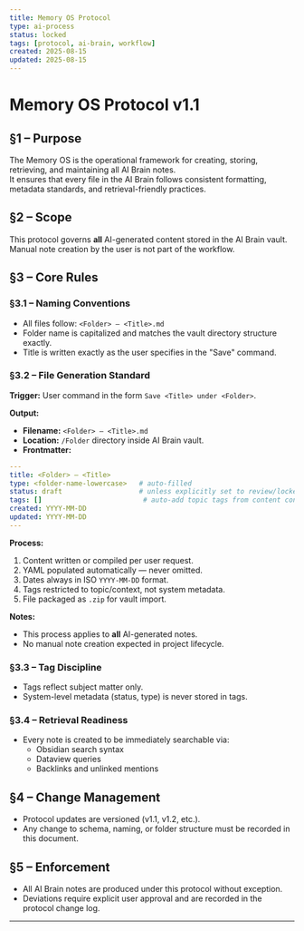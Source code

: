 ```yaml
---
title: Memory OS Protocol
type: ai-process
status: locked
tags: [protocol, ai-brain, workflow]
created: 2025-08-15
updated: 2025-08-15
---
```


# Memory OS Protocol v1.1

## §1 – Purpose
The Memory OS is the operational framework for creating, storing, retrieving, and maintaining all AI Brain notes.  
It ensures that every file in the AI Brain follows consistent formatting, metadata standards, and retrieval-friendly practices.

## §2 – Scope
This protocol governs **all** AI-generated content stored in the AI Brain vault. Manual note creation by the user is not part of the workflow.

## §3 – Core Rules

### §3.1 – Naming Conventions
- All files follow: `<Folder> – <Title>.md`
- Folder name is capitalized and matches the vault directory structure exactly.
- Title is written exactly as the user specifies in the "Save" command.

### §3.2 – File Generation Standard
**Trigger:** User command in the form `Save <Title> under <Folder>`.

**Output:**
- **Filename:** `<Folder> – <Title>.md`
- **Location:** `/Folder` directory inside AI Brain vault.
- **Frontmatter:**
```yaml
---
title: <Folder> – <Title>
type: <folder-name-lowercase>   # auto-filled
status: draft                   # unless explicitly set to review/locked
tags: []                         # auto-add topic tags from content context
created: YYYY-MM-DD
updated: YYYY-MM-DD
---
```

**Process:**
1. Content written or compiled per user request.
2. YAML populated automatically — never omitted.
3. Dates always in ISO `YYYY-MM-DD` format.
4. Tags restricted to topic/context, not system metadata.
5. File packaged as `.zip` for vault import.

**Notes:**
- This process applies to **all** AI-generated notes.
- No manual note creation expected in project lifecycle.

### §3.3 – Tag Discipline
- Tags reflect subject matter only.
- System-level metadata (status, type) is never stored in tags.

### §3.4 – Retrieval Readiness
- Every note is created to be immediately searchable via:
    - Obsidian search syntax
    - Dataview queries
    - Backlinks and unlinked mentions

## §4 – Change Management
- Protocol updates are versioned (v1.1, v1.2, etc.).
- Any change to schema, naming, or folder structure must be recorded in this document.

## §5 – Enforcement
- All AI Brain notes are produced under this protocol without exception.
- Deviations require explicit user approval and are recorded in the protocol change log.

---
